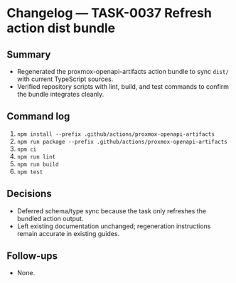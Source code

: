 # Changelog — TASK-0037 Refresh action dist bundle

## Summary
- Regenerated the proxmox-openapi-artifacts action bundle to sync `dist/` with current TypeScript sources.
- Verified repository scripts with lint, build, and test commands to confirm the bundle integrates cleanly.

## Command log
1. `npm install --prefix .github/actions/proxmox-openapi-artifacts`
2. `npm run package --prefix .github/actions/proxmox-openapi-artifacts`
3. `npm ci`
4. `npm run lint`
5. `npm run build`
6. `npm test`

## Decisions
- Deferred schema/type sync because the task only refreshes the bundled action output.
- Left existing documentation unchanged; regeneration instructions remain accurate in existing guides.

## Follow-ups
- None.
